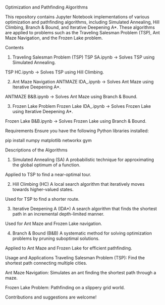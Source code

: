 Optimization and Pathfinding Algorithms

This repository contains Jupyter Notebook implementations of various optimization and pathfinding algorithms, including Simulated Annealing, Hill Climbing, Branch & Bound, and Iterative Deepening A*. These algorithms are applied to problems such as the Traveling Salesman Problem (TSP), Ant Maze Navigation, and the Frozen Lake problem.

Contents
1. Traveling Salesman Problem (TSP)
  TSP SA.ipynb → Solves TSP using Simulated Annealing.

  TSP HC.ipynb → Solves TSP using Hill Climbing.

2. Ant Maze Navigation
  ANTMAZE IDA_.ipynb → Solves Ant Maze using Iterative Deepening A*.

  ANTMAZE B&B.ipynb → Solves Ant Maze using Branch & Bound.

3. Frozen Lake Problem
  Frozen Lake IDA_.ipynb → Solves Frozen Lake using Iterative Deepening A*.

  Frozen Lake B&B.ipynb → Solves Frozen Lake using Branch & Bound.

Requirements
Ensure you have the following Python libraries installed:

pip install numpy matplotlib networkx gym

Descriptions of the Algorithms
1. Simulated Annealing (SA)
  A probabilistic technique for approximating the global optimum of a function.

  Applied to TSP to find a near-optimal tour.

2. Hill Climbing (HC)
  A local search algorithm that iteratively moves towards higher-valued states.

  Used for TSP to find a shorter route.

3. Iterative Deepening A (IDA*)
  A search algorithm that finds the shortest path in an incremental depth-limited manner.

  Used for Ant Maze and Frozen Lake navigation.

4. Branch & Bound (B&B)
  A systematic method for solving optimization problems by pruning suboptimal solutions.

  Applied to Ant Maze and Frozen Lake for efficient pathfinding.

Usage and Applications
Traveling Salesman Problem (TSP): Find the shortest path connecting multiple cities.

  Ant Maze Navigation: Simulates an ant finding the shortest path through a maze.

Frozen Lake Problem: Pathfinding on a slippery grid world.

  Contributions and suggestions are welcome!

